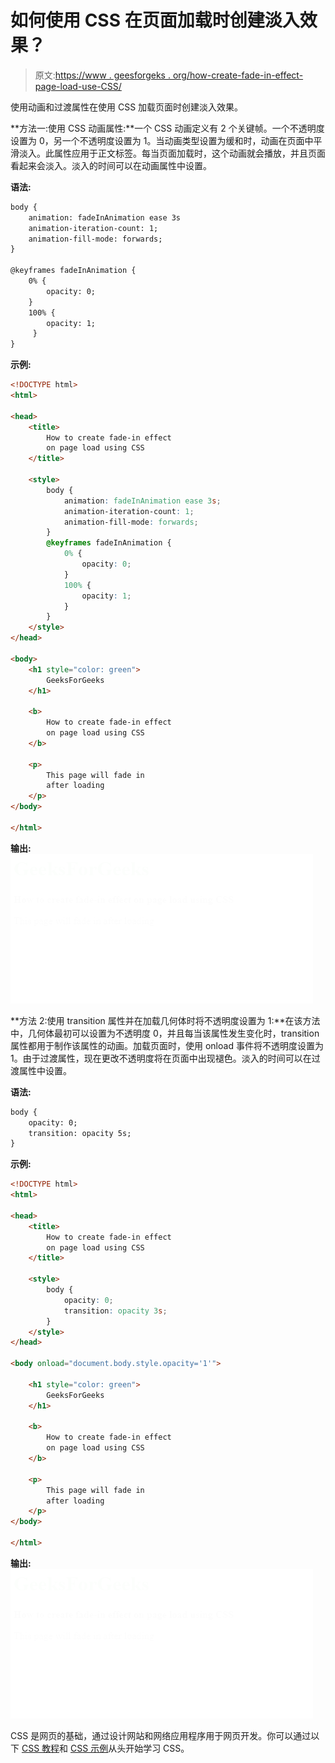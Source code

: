 # 如何使用 CSS 在页面加载时创建淡入效果？

> 原文:[https://www . geesforgeks . org/how-create-fade-in-effect-page-load-use-CSS/](https://www.geeksforgeeks.org/how-to-create-fade-in-effect-on-page-load-using-css/)

使用动画和过渡属性在使用 CSS 加载页面时创建淡入效果。

**方法一:使用 CSS 动画属性:**一个 CSS 动画定义有 2 个关键帧。一个不透明度设置为 0，另一个不透明度设置为 1。当动画类型设置为缓和时，动画在页面中平滑淡入。此属性应用于正文标签。每当页面加载时，这个动画就会播放，并且页面看起来会淡入。淡入的时间可以在动画属性中设置。

**语法:**

```html
body {
    animation: fadeInAnimation ease 3s
    animation-iteration-count: 1;
    animation-fill-mode: forwards;
}

@keyframes fadeInAnimation {
    0% {
        opacity: 0;
    }
    100% {
        opacity: 1;
     }
}
```

**示例:**

```html
<!DOCTYPE html>
<html>

<head>
    <title>
        How to create fade-in effect
        on page load using CSS
    </title>

    <style>
        body {
            animation: fadeInAnimation ease 3s;
            animation-iteration-count: 1;
            animation-fill-mode: forwards;
        }
        @keyframes fadeInAnimation {
            0% {
                opacity: 0;
            }
            100% {
                opacity: 1;
            }
        }
    </style>
</head>

<body>
    <h1 style="color: green">
        GeeksForGeeks
    </h1>

    <b>
        How to create fade-in effect
        on page load using CSS
    </b>

    <p>
        This page will fade in
        after loading
    </p>
</body>

</html>
```

**输出:**
![fadein-example](img/e6a6f63549db160960796612aa251b0d.png)

**方法 2:使用 transition 属性并在加载几何体时将不透明度设置为 1:**在该方法中，几何体最初可以设置为不透明度 0，并且每当该属性发生变化时，transition 属性都用于制作该属性的动画。加载页面时，使用 onload 事件将不透明度设置为 1。由于过渡属性，现在更改不透明度将在页面中出现褪色。淡入的时间可以在过渡属性中设置。

**语法:**

```html
body {
    opacity: 0;
    transition: opacity 5s;
}
```

**示例:**

```html
<!DOCTYPE html>
<html>

<head>
    <title>
        How to create fade-in effect
        on page load using CSS
    </title>

    <style>
        body {
            opacity: 0;
            transition: opacity 3s;
        }
    </style>
</head>

<body onload="document.body.style.opacity='1'">

    <h1 style="color: green">
        GeeksForGeeks
    </h1>

    <b>
        How to create fade-in effect
        on page load using CSS
    </b>

    <p>
        This page will fade in
        after loading
    </p>
</body>

</html>                    
```

**输出:**
![fadein-example2](img/cb09ca6cff72e685ab2b0027c791e629.png)

CSS 是网页的基础，通过设计网站和网络应用程序用于网页开发。你可以通过以下 [CSS 教程](https://www.geeksforgeeks.org/css-tutorials/)和 [CSS 示例](https://www.geeksforgeeks.org/css-examples/)从头开始学习 CSS。
